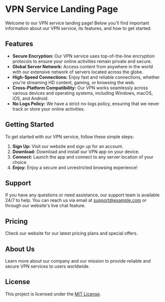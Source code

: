 # VPN Service Landing Page

Welcome to our VPN service landing page! Below you'll find important information about our VPN service, its features, and how to get started.

## Features

- **Secure Encryption:** Our VPN service uses top-of-the-line encryption protocols to ensure your online activities remain private and secure.
- **Global Server Network:** Access content from anywhere in the world with our extensive network of servers located across the globe.
- **High-Speed Connections:** Enjoy fast and reliable connections, whether you're streaming HD content, gaming, or browsing the web.
- **Cross-Platform Compatibility:** Our VPN works seamlessly across various devices and operating systems, including Windows, macOS, iOS, and Android.
- **No Logs Policy:** We have a strict no-logs policy, ensuring that we never track or store your online activities.

## Getting Started

To get started with our VPN service, follow these simple steps:

1. **Sign Up:** Visit our website and sign up for an account.
2. **Download:** Download and install our VPN app on your device.
3. **Connect:** Launch the app and connect to any server location of your choice.
4. **Enjoy:** Enjoy a secure and unrestricted browsing experience!

## Support

If you have any questions or need assistance, our support team is available 24/7 to help. You can reach us via email at support@example.com or through our website's live chat feature.

## Pricing

Check our website for our latest pricing plans and special offers.

## About Us

Learn more about our company and our mission to provide reliable and secure VPN services to users worldwide.

## License

This project is licensed under the [MIT License](LICENSE).
